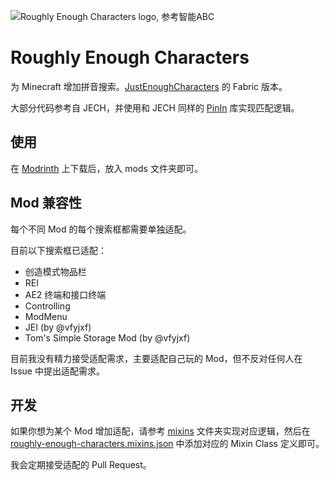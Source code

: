 ![Roughly Enough Characters logo, 参考智能ABC](./src/main/resources/assets/roughly-enough-characters/icon.png)

# Roughly Enough Characters

为 Minecraft 增加拼音搜索。[JustEnoughCharacters](https://github.com/Towdium/JustEnoughCharacters) 的 Fabric 版本。

大部分代码参考自 JECH，并使用和 JECH 同样的 [PinIn](https://github.com/Towdium/PinIn) 库实现匹配逻辑。

## 使用

在 [Modrinth](https://modrinth.com/mod/rech-forge) 上下载后，放入 mods 文件夹即可。

## Mod 兼容性

每个不同 Mod 的每个搜索框都需要单独适配。

目前以下搜索框已适配：

* 创造模式物品栏
* REI
* AE2 终端和接口终端
* Controlling
* ModMenu
* JEI (by @vfyjxf)
* Tom's Simple Storage Mod (by @vfyjxf)

目前我没有精力接受适配需求，主要适配自己玩的 Mod，但不反对任何人在 Issue 中提出适配需求。

## 开发

如果你想为某个 Mod 增加适配，请参考 [mixins](./src/main/java/com/oott123/rechars/mixins) 文件夹实现对应逻辑，然后在 [roughly-enough-characters.mixins.json](./src/main/resources/roughly-enough-characters.mixins.json) 中添加对应的 Mixin Class 定义即可。

我会定期接受适配的 Pull Request。
